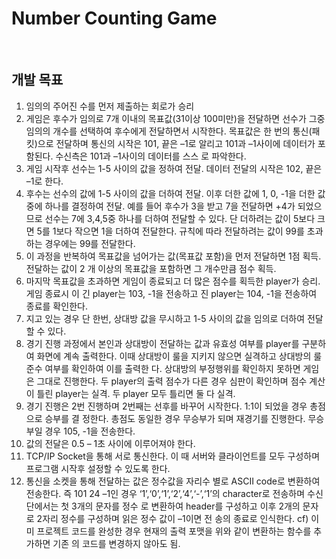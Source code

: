 # Number Counting Game

<br>

## 개발 목표

1. 임의의 주어진 수를 먼저 제출하는 회로가 승리
2. 게임은 후수가 임의로 7개 이내의 목표값(31이상 100미만)을 전달하면 선수가 그중 임의의 개수를
   선택하여 후수에게 전달하면서 시작한다. 목표값은 한 번의 통신(패킷)으로 전달하며 통신의 시작은
   101, 끝은 –1로 알리고 101과 –1사이에 데이터가 포함된다. 수신측은 101과 –1사이의 데이터를 스스
   로 파악한다.
3. 게임 시작후 선수는 1-5 사이의 값을 정하여 전달. 데이터 전달의 시작은 102, 끝은 –1로 한다.
4. 후수는 선수의 값에 1-5 사이의 값을 더하여 전달. 이후 더한 값에 1, 0, -1을 더한 값 중에 하나를 결정하여 전달. 예를 들어 후수가 3을 받고 7을 전달하면 +4가 되었으므로 선수는 7에 3,4,5중 하나를
   더하여 전달할 수 있다. 단 더하려는 값이 5보다 크면 5를 1보다 작으면 1을 더하여 전달한다. 규칙에
   따라 전달하려는 값이 99를 초과하는 경우에는 99를 전달한다.
5. 이 과정을 반복하여 목표값을 넘어가는 값(목표값 포함)을 먼저 전달하면 1점 획득. 전달하는 값이 2
   개 이상의 목표값을 포함하면 그 개수만큼 점수 획득.
6. 마지막 목표값을 초과하면 게임이 종료되고 더 많은 점수를 획득한 player가 승리. 게임 종료시 이
   긴 player는 103, -1을 전송하고 진 player는 104, -1을 전송하여 종료를 확인한다.
7. 지고 있는 경우 단 한번, 상대방 값을 무시하고 1-5 사이의 값을 임의로 더하여 전달할 수 있다.
8. 경기 진행 과정에서 본인과 상대방이 전달하는 값과 유효성 여부를 player를 구분하여 화면에 계속
   출력한다. 이때 상대방이 룰을 지키지 않으면 실격하고 상대방의 룰 준수 여부를 확인하여 이를 출력한
   다. 상대방의 부정행위를 확인하지 못하면 게임은 그대로 진행한다. 두 player의 출력 점수가 다른 경우
   심판이 확인하며 점수 계산이 틀린 player는 실격. 두 player 모두 틀리면 둘 다 실격.
9. 경기 진행은 2번 진행하며 2번째는 선후를 바꾸어 시작한다. 1:1이 되었을 경우 총점으로 승부를 결
   정한다. 총점도 동일한 경우 무승부가 되며 재경기를 진행한다. 무승부일 경우 105, -1을 전송한다.
10. 값의 전달은 0.5 – 1초 사이에 이루어져야 한다.
11. TCP/IP Socket을 통해 서로 통신한다. 이 때 서버와 클라이언트를 모두 구성하며 프로그램 시작후
    설정할 수 있도록 한다.
12. 통신을 소켓을 통해 전달하는 값은 정수값을 자리수 별로 ASCII code로 변환하여 전송한다. 즉
    101 24 –1인 경우 ‘1’,‘0’,‘1’,‘2’,‘4’,‘-’,‘1’의 character로 전송하며 수신단에서는 첫 3개의 문자를 정수
    로 변환하여 header를 구성하고 이후 2개의 문자로 2자리 정수를 구성하며 읽은 정수 값이 –1이면 전
    송의 종료로 인식한다. cf) 이미 프로젝트 코드를 완성한 경우 현재의 출력 포맷을 위와 같이 변환하는 함수를 추가하면 기존
    의 코드를 변경하지 않아도 됨.
